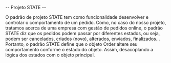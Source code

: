 -- Projeto STATE --

O padrão de projeto STATE tem como funcionalidade desenvolver e controlar o comportamento de um pedido. Como, no caso do nosso projeto, tratamos acerca de uma empresa com gestão de pedidos online, o padrão STATE diz que os pedidos podem passar por diferentes estados, ou seja, podem ser cancelados, criados (novo), alterados, enviados, finalizados...
Portanto, o padrão STATE define que o objeto Order altere seu comportamento conforme o estado do objeto. Assim, desacoplando a lógica dos estados com o objeto principal. 


